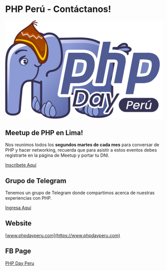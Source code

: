 # PHP Perú - Contáctanos!
![PHPPeruLogo](
https://github.com/PHPDayPeru/logos/blob/master/logo_phpday.png?raw=true)

## Meetup de PHP en Lima!

Nos reunimos todos los **segundos martes de cada mes** para conversar de PHP y hacer networking, recuerda que para asistir a estos eventos debes registrarte en la página de Meetup y portar tu DNI.

[Inscríbete Aquí](https://www.meetup.com/es/Meetup-de-PHP-en-Lima/)

## Grupo de Telegram

Tenemos un grupo de Telegram donde compartimos acerca de nuestras experiencias con PHP.

[Ingresa Aquí](https://t.me/phpperu)

## Website

[www.phpdayperu.com](https://www.phpdayperu.com)

## FB Page

[PHP Day Peru](https://www.facebook.com/opensourcedayperu/)
